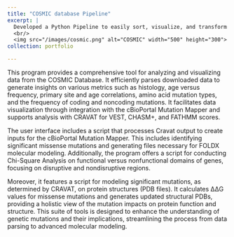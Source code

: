 ```yaml
---
title: "COSMIC database Pipeline"
excerpt: |
  Developed a Python Pipeline to easily sort, visualize, and transform cancer data
  <br/>
  <img src="/images/cosmic.png" alt="COSMIC" width="500" height="300">
collection: portfolio

---
```


This program provides a comprehensive tool for analyzing and visualizing data from the COSMIC Database. It efficiently parses downloaded data to generate insights on various metrics such as histology, age versus frequency, primary site and age correlations, amino acid mutation types, and the frequency of coding and noncoding mutations. It facilitates data visualization through integration with the cBioPortal Mutation Mapper and supports analysis with CRAVAT for VEST, CHASM+, and FATHMM scores.

The user interface includes a script that processes Cravat output to create inputs for the cBioPortal Mutation Mapper. This includes identifying significant missense mutations and generating files necessary for FOLDX molecular modeling. Additionally, the program offers a script for conducting Chi-Square Analysis on functional versus nonfunctional domains of genes, focusing on disruptive and nondisruptive regions.

Moreover, it features a script for modeling significant mutations, as determined by CRAVAT, on protein structures (PDB files). It calculates ΔΔG values for missense mutations and generates updated structural PDBs, providing a holistic view of the mutation impacts on protein function and structure. This suite of tools is designed to enhance the understanding of genetic mutations and their implications, streamlining the process from data parsing to advanced molecular modeling.
